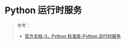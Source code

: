 # Python 运行时服务

> 参考：
>
> - [官方文档-3，Python 标准库-Python 运行时服务](https://docs.python.org/3/library/python.html)
